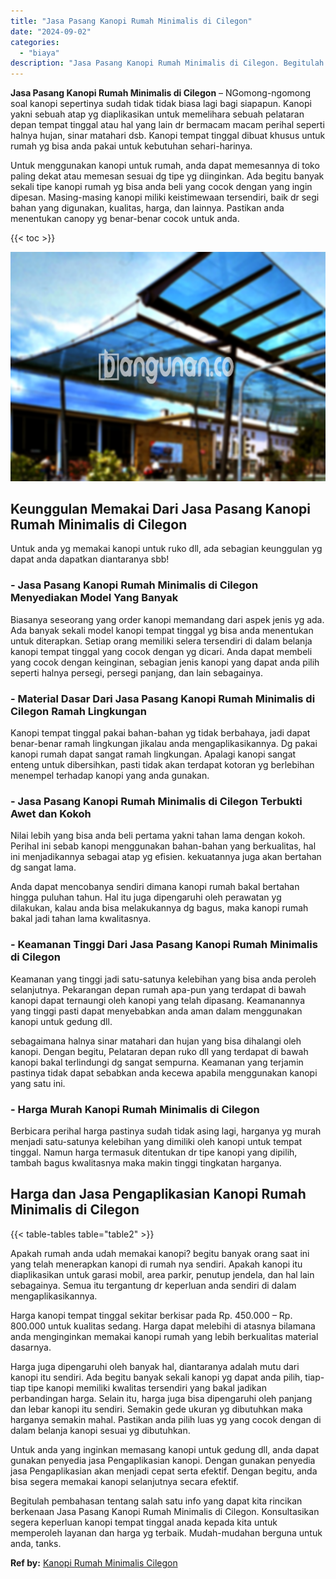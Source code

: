 ```yaml
---
title: "Jasa Pasang Kanopi Rumah Minimalis di Cilegon"
date: "2024-09-02"
categories: 
  - "biaya"
description: "Jasa Pasang Kanopi Rumah Minimalis di Cilegon. Begitulah pembahasan tentang salah satu info yang dapat kita rincikan berkenaan Jasa Pasang Kanopi Rumah Minim..."
---
```


**Jasa Pasang Kanopi Rumah Minimalis di Cilegon** – NGomong-ngomong soal kanopi sepertinya sudah tidak tidak biasa lagi bagi siapapun. Kanopi yakni sebuah atap yg diaplikasikan untuk memelihara sebuah pelataran depan tempat tinggal atau hal yang lain dr bermacam macam perihal seperti halnya hujan, sinar matahari dsb. Kanopi tempat tinggal dibuat khusus untuk rumah yg bisa anda pakai untuk kebutuhan sehari-harinya.

Untuk menggunakan kanopi untuk rumah, anda dapat memesannya di toko paling dekat atau memesan sesuai dg tipe yg diinginkan. Ada begitu banyak sekali tipe kanopi rumah yg bisa anda beli yang cocok dengan yang ingin dipesan. Masing-masing kanopi miliki keistimewaan tersendiri, baik dr segi bahan yang digunakan, kualitas, harga, dan lainnya. Pastikan anda menentukan canopy yg benar-benar cocok untuk anda.

{{< toc >}}

![Jasa Pasang Kanopi Rumah Minimalis di Cilegon](/images/harga-kanopi-minimalis-23.png)

## Keunggulan Memakai Dari Jasa Pasang Kanopi Rumah Minimalis di Cilegon

Untuk anda yg memakai kanopi untuk ruko dll, ada sebagian keunggulan yg dapat anda dapatkan diantaranya sbb!

### \- Jasa Pasang Kanopi Rumah Minimalis di Cilegon Menyediakan Model Yang Banyak

Biasanya seseorang yang order kanopi memandang dari aspek jenis yg ada. Ada banyak sekali model kanopi tempat tinggal yg bisa anda menentukan untuk diterapkan. Setiap orang memiliki selera tersendiri di dalam belanja kanopi tempat tinggal yang cocok dengan yg dicari. Anda dapat membeli yang cocok dengan keinginan, sebagian jenis kanopi yang dapat anda pilih seperti halnya persegi, persegi panjang, dan lain sebagainya.

### \- Material Dasar Dari Jasa Pasang Kanopi Rumah Minimalis di Cilegon Ramah Lingkungan

Kanopi tempat tinggal pakai bahan-bahan yg tidak berbahaya, jadi dapat benar-benar ramah lingkungan jikalau anda mengaplikasikannya. Dg pakai kanopi rumah dapat sangat ramah lingkungan. Apalagi kanopi sangat enteng untuk dibersihkan, pasti tidak akan terdapat kotoran yg berlebihan menempel terhadap kanopi yang anda gunakan.

### \- Jasa Pasang Kanopi Rumah Minimalis di Cilegon Terbukti Awet dan Kokoh

Nilai lebih yang bisa anda beli pertama yakni tahan lama dengan kokoh. Perihal ini sebab kanopi menggunakan bahan-bahan yang berkualitas, hal ini menjadikannya sebagai atap yg efisien. kekuatannya juga akan bertahan dg sangat lama.

Anda dapat mencobanya sendiri dimana kanopi rumah bakal bertahan hingga puluhan tahun. Hal itu juga dipengaruhi oleh perawatan yg dilakukan, kalau anda bisa melakukannya dg bagus, maka kanopi rumah bakal jadi tahan lama kwalitasnya.

### \- Keamanan Tinggi Dari Jasa Pasang Kanopi Rumah Minimalis di Cilegon

Keamanan yang tinggi jadi satu-satunya kelebihan yang bisa anda peroleh selanjutnya. Pekarangan depan rumah apa-pun yang terdapat di bawah kanopi dapat ternaungi oleh kanopi yang telah dipasang. Keamanannya yang tinggi pasti dapat menyebabkan anda aman dalam menggunakan kanopi untuk gedung dll.

sebagaimana halnya sinar matahari dan hujan yang bisa dihalangi oleh kanopi. Dengan begitu, Pelataran depan ruko dll yang terdapat di bawah kanopi bakal terlindungi dg sangat sempurna. Keamanan yang terjamin pastinya tidak dapat sebabkan anda kecewa apabila menggunakan kanopi yang satu ini.

### \- Harga Murah Kanopi Rumah Minimalis di Cilegon

Berbicara perihal harga pastinya sudah tidak asing lagi, harganya yg murah menjadi satu-satunya kelebihan yang dimiliki oleh kanopi untuk tempat tinggal. Namun harga termasuk ditentukan dr tipe kanopi yang dipilih, tambah bagus kwalitasnya maka makin tinggi tingkatan harganya.

## Harga dan Jasa Pengaplikasian Kanopi Rumah Minimalis di Cilegon

{{< table-tables table="table2" >}}

Apakah rumah anda udah memakai kanopi? begitu banyak orang saat ini yang telah menerapkan kanopi di rumah nya sendiri. Apakah kanopi itu diaplikasikan untuk garasi mobil, area parkir, penutup jendela, dan hal lain sebagainya. Semua itu tergantung dr keperluan anda sendiri di dalam mengaplikasikannya.

Harga kanopi tempat tinggal sekitar berkisar pada Rp. 450.000 – Rp. 800.000 untuk kualitas sedang. Harga dapat melebihi di atasnya bilamana anda menginginkan memakai kanopi rumah yang lebih berkualitas material dasarnya.

Harga juga dipengaruhi oleh banyak hal, diantaranya adalah mutu dari kanopi itu sendiri. Ada begitu banyak sekali kanopi yg dapat anda pilih, tiap-tiap tipe kanopi memiliki kwalitas tersendiri yang bakal jadikan perbandingan harga. Selain itu, harga juga bisa dipengaruhi oleh panjang dan lebar kanopi itu sendiri. Semakin gede ukuran yg dibutuhkan maka harganya semakin mahal. Pastikan anda pilih luas yg yang cocok dengan di dalam belanja kanopi sesuai yg dibutuhkan.

Untuk anda yang inginkan memasang kanopi untuk gedung dll, anda dapat gunakan penyedia jasa Pengaplikasian kanopi. Dengan gunakan penyedia jasa Pengaplikasian akan menjadi cepat serta efektif. Dengan begitu, anda bisa segera memakai kanopi selanjutnya secara efektif.

Begitulah pembahasan tentang salah satu info yang dapat kita rincikan berkenaan Jasa Pasang Kanopi Rumah Minimalis di Cilegon. Konsultasikan segera keperluan kanopi tempat tinggal anada kepada kita untuk memperoleh layanan dan harga yg terbaik. Mudah-mudahan berguna untuk anda, tanks.

**Ref by:**  [Kanopi Rumah Minimalis Cilegon](https://id.wikipedia.org/wiki/Kanopi)

